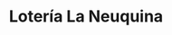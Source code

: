 ---
title: "Lotería La Neuquina"
url: /cutral-co/loteria-la-neuquina-avenida-julio-argentino-roca/
shop: Lotterie
---